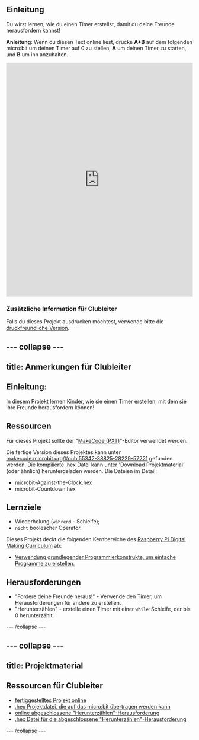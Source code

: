 ## Einleitung

Du wirst lernen, wie du einen Timer erstellst, damit du deine Freunde herausfordern kannst!

**Anleitung**: Wenn du diesen Text online liest, drücke **A+B** auf dem folgenden micro:bit um deinen Timer auf 0 zu stellen, **A** um deinen Timer zu starten, und **B** um ihn anzuhalten.

<div style="position:relative;height:0;padding-bottom:125%;overflow:hidden;"><iframe style="position:absolute;top:0;left:0;width:100%;height:100%;" src="https://makecode.microbit.org/---run?id=_iRqcVkfXiffq" allowfullscreen="allowfullscreen" sandbox="allow-popups allow-scripts allow-same-origin" frameborder="0"></iframe></div>

### Zusätzliche Information für Clubleiter

Falls du dieses Projekt ausdrucken möchtest, verwende bitte die [druckfreundliche Version](https://projects.raspberrypi.org/de-DE/projects/against-the-clock/print).

--- collapse ---
---
title: Anmerkungen für Clubleiter
---

## Einleitung:

In diesem Projekt lernen Kinder, wie sie einen Timer erstellen, mit dem sie ihre Freunde herausfordern können!

## Ressourcen

Für dieses Projekt sollte der "[MakeCode (PXT)](http://jumpto.cc/pxt-new)"-Editor verwendet werden.

Die fertige Version dieses Projektes kann unter [makecode.microbit.org/#pub:55342-38825-28229-57221](https://makecode.microbit.org/#pub:55342-38825-28229-57221) gefunden werden. Die kompilierte .hex Datei kann unter 'Download Projektmaterial' (oder ähnlich) heruntergeladen werden. Die Dateien im Detail:

* microbit-Against-the-Clock.hex
* microbit-Countdown.hex

## Lernziele

* Wiederholung (`während` - Schleife);
* `nicht` boolescher Operator.

Dieses Projekt deckt die folgenden Kernbereiche des [Raspberry Pi Digital Making Curriculum](http://rpf.io/curriculum) ab:

* [Verwendung grundlegender Programmierkonstrukte, um einfache Programme zu erstellen.](https://www.raspberrypi.org/curriculum/programming/creator)

## Herausforderungen

* "Fordere deine Freunde heraus!" - Verwende den Timer, um Herausforderungen für andere zu erstellen.
* "Herunterzählen" - erstelle einen Timer mit einer `while`-Schleife, der bis 0 herunterzählt.

--- /collapse ---

--- collapse ---
---
title: Projektmaterial
---

## Ressourcen für Clubleiter

* [fertiggestelltes Projekt online](https://makecode.microbit.org/#pub:55342-38825-28229-57221)
* [.hex Projektdatei, die auf das micro:bit übertragen werden kann](resources/microbit-Against-the-Clock.hex)
* [online abgeschlossene "Herunterzählen"-Herausforderung](https://makecode.microbit.org/#pub:69636-14914-13941-21768)
* [.hex Datei für die abgeschlossene "Herunterzählen"-Herausforderung](resources/microbit-Countdown.hex)

--- /collapse ---